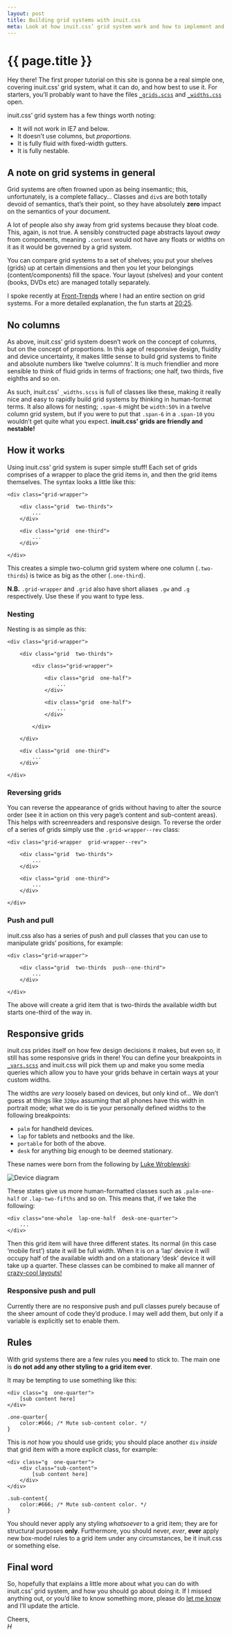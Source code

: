 ```yaml
---
layout: post
title: Building grid systems with inuit.css
meta: Look at how inuit.css’ grid system work and how to implement and use it.
---
```


# {{ page.title }}

Hey there! The first proper tutorial on this site is gonna be a real simple one,
covering inuit.css’ grid system, what it can do, and how best to use it.  For
starters, you’ll probably want to have the files
[`_grids.scss`](https://github.com/csswizardry/inuit.css/blob/master/inuit.css/objects/_grids.scss)
and [`_widths.css`](https://github.com/csswizardry/inuit.css/blob/master/inuit.css/generic/_widths.scss)
open.

inuit.css’ grid system has a few things worth noting:

* It will not work in IE7 and below.
* It doesn’t use columns, but _proportions_.
* It is fully fluid with fixed-width gutters.
* It is fully nestable.

## A note on grid systems in general

Grid systems are often frowned upon as being insemantic; this, unfortunately, is
a complete fallacy… Classes and `div`s are both totally devoid of semantics,
that’s their point, so they have absolutely **zero** impact on the semantics of
your document.

A lot of people also shy away from grid systems because they bloat code. This,
again, is not true. A sensibly constructed page abstracts layout _away_ from
components, meaning `.content` would not have any floats or widths on it as it
would be governed by a grid system.

You can compare grid systems to a set of
shelves; you put your shelves (grids) up at certain dimensions and then you let
your belongings (content/components) fill the space. Your layout (shelves) and
your content (books, DVDs etc) are managed totally separately.

I spoke recently at [Front-Trends](http://2012.front-trends.com/) where I had an
entire section on grid systems. For a more detailed explanation, the fun starts
at [20:25](http://vimeo.com/44773888).

## No columns

As above, inuit.css’ grid system doesn’t work on the concept of columns, but on
the concept of proportions. In this age of responsive design, fluidity and
device uncertainty, it makes little sense to build grid systems to finite
and absolute numbers like ‘twelve columns’. It is much friendlier and more
sensible to think of fluid grids in terms of fractions; one half, two thirds,
five eighths and so on.

As such, inuit.css’ `_widths.scss` is full of classes like these, making it
really nice and easy to rapidly build grid systems by thinking in human-format
terms. It also allows for nesting; `.span-6` might be `width:50%` in a twelve
column grid system, but if you were to put that `.span-6` in a `.span-10` you
wouldn’t get quite what you expect. <strong>inuit.css’ grids are friendly and
nestable!</strong>

## How it works

Using inuit.css’ grid system is super simple stuff! Each set of grids comprises
of a wrapper to place the grid items in, and then the grid items themselves. The
syntax looks a little like this:

    <div class="grid-wrapper">
        
        <div class="grid  two-thirds">
            ...
        </div>
        
        <div class="grid  one-third">
            ...
        </div>
        
    </div>

This creates a simple two-column grid system where one column (`.two-thirds`) is
twice as big as the other (`.one-third`).

<div class="islet  note">
    <p><strong>N.B.</strong> <code>.grid-wrapper</code> and <code>.grid</code>
    also have short aliases <code>.gw</code> and <code>.g</code> respectively.
    Use these if you want to type less.</p>
</div>

### Nesting

Nesting is as simple as this:

    <div class="grid-wrapper">
        
        <div class="grid  two-thirds">
            
            <div class="grid-wrapper">
                
                <div class="grid  one-half">
                    ...
                </div>
                
                <div class="grid  one-half">
                    ...
                </div>
                
            </div>
            
        </div>
        
        <div class="grid  one-third">
            ...
        </div>
        
    </div>

### Reversing grids

You can reverse the appearance of grids without having to alter the source order
(see it in action on this very page’s content and sub-content areas). This helps
with screenreaders and responsive design. To reverse the order of a series of
grids simply use the `.grid-wrapper--rev` class:

    <div class="grid-wrapper  grid-wrapper--rev">
        
        <div class="grid  two-thirds">
            ...
        </div>
        
        <div class="grid  one-third">
            ...
        </div>
        
    </div>

### Push and pull

inuit.css also has a series of push and pull classes that you can use to
manipulate grids’ positions, for example:

    <div class="grid-wrapper">
        
        <div class="grid  two-thirds  push--one-third">
            ...
        </div>
        
    </div>

The above will create a grid item that is two-thirds the available width but
starts one-third of the way in.

## Responsive grids

inuit.css prides itself on how few design decisions it makes, but even so, it
still has some responsive grids in there! You can define your breakpoints in
[`_vars.scss`](https://github.com/csswizardry/inuit.css/blob/e666615d9f4348700382ee6f827069296c8e8d9e/_vars.scss#L38-L44)
and inuit.css will pick them up and make you some media queries which allow you
to have your grids behave in certain ways at your custom widths.

The widths are _very_ loosely based on devices, but only kind of… We don’t guess
at things like `320px` assuming that all phones have this width in portrait
mode; what we do is tie your personally defined widths to the following
breakpoints:

* `palm` for handheld devices.
* `lap` for tablets and netbooks and the like.
* `portable` for both of the above.
* `desk` for anything big enough to be deemed stationary.

These names were born from the following by [Luke Wroblewski](http://lukew.com):

![Device diagram](https://a248.e.akamai.net/camo.github.com/25e9301f3467146dd759144c85e253bf410d2c12/687474703a2f2f7374617469632e6c756b65772e636f6d2f756e69666965645f6465766963655f64657369676e2e706e67)


These states give us more human-formatted classes such as `.palm-one-half` or
`.lap-two-fifths` and so on. This means that, if we take the following:

    <div class="one-whole  lap-one-half  desk-one-quarter">
        ...
    </div>

Then this grid item will have three different states. Its normal (in this case
‘mobile first’) state it will be full width. When it is on a ‘lap’ device it
will occupy half of the available width and on a stationary ‘desk’ device it
will take up a quarter. These classes can be combined to make all manner of
[crazy-cool layouts!](http://jsfiddle.net/inuitcss/WS4Ge/embedded/result,html,css)

### Responsive push and pull

Currently there are no responsive push and pull classes purely because of the
sheer amount of code they’d produce. I may well add them, but only if a variable
is explicitly set to enable them.

## Rules

With grid systems there are a few rules you **need** to stick to. The main one
is **do not add any other styling to a grid item ever**.

It may be tempting to use something like this:

<pre><code>&lt;div class="g  one-quarter"&gt;
    [sub content here]
&lt;/div&gt;

.one-quarter{
    color:#666; <span class="code-comment">/* Mute sub-content color. */</span>
}</code></pre>

This is _not_ how you should use grids; you should place another `div` _inside_
that grid item with a more explicit class, for example:

<pre><code>&lt;div class="g  one-quarter"&gt;
    &lt;div class="sub-content"&gt;
        [sub content here]
    &lt;/div&gt;
&lt;/div&gt;

.sub-content{
    color:#666; <span class="code-comment">/* Mute sub-content color. */</span>
}</code></pre>

You should never apply any styling _whatsoever_ to a grid item; they are for
structural purposes **only**. Furthermore, you should never, _ever_, **ever**
apply new box-model rules to a grid item under any circumstances, be it inuit.css
or something else.

## Final word

So, hopefully that explains a little more about what you can do with inuit.css’
grid system, and how you should go about doing it. If I missed anything out, or
you’d like to know something more, please do [let me know](http://twitter.com/inuitcss)
and I’ll update the article.

Cheers,  
<i>H</i>
